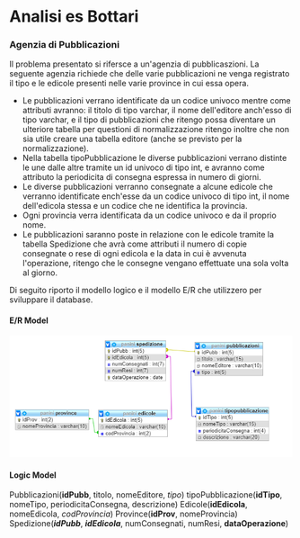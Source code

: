 # Analisi es Bottari
### Agenzia di Pubblicazioni

Il problema presentato si rifersce a un'agenzia di pubblicaszioni.
La seguente agenzia richiede che delle varie pubblicazioni ne venga registrato il tipo
e le edicole presenti nelle varie province in cui essa opera.
* Le pubblicazioni verrano identificate da un codice univoco mentre come attributi
avranno: il titolo di tipo varchar, il nome dell'editore anch'esso di tipo varchar,
e il tipo di pubblicazioni che ritengo possa diventare un ulteriore tabella per
questioni di normalizzazione ritengo inoltre che non sia utile creare una tabella
editore (anche se previsto per la normalizzazione).
* Nella tabella tipoPubblicazione le diverse pubblicazioni verrano distinte le
une dalle altre tramite un id univoco di tipo int, e avranno come attributo la
periodicita di consegna espressa in numero di giorni.
* Le diverse pubblicazioni verranno consegnate a alcune edicole che verranno
identificate ench'esse da un codice univoco di tipo int, il nome dell'edicola
stessa e un codice che ne identifica la provincia.
* Ogni provincia verra identificata da un codice univoco e da il proprio nome.
* Le pubblicazioni saranno poste in relazione con le edicole tramite la tabella
Spedizione che avrà come attributi il numero di copie consegnate o rese di ogni
edicola e la data in cui è avvenuta l'operazione, ritengo che le consegne vengano
effettuate una sola volta al giorno.

Di seguito riporto il modello logico e il modello E/R che utilizzero per
sviluppare il database.

#### E/R Model
![E/R](./E_R.png)

#### Logic Model
Pubblicazioni(**idPubb**, titolo, nomeEditore, _tipo_)
tipoPubblicazione(**idTipo**, nomeTipo, periodicitaConsegna, descrizione)
Edicole(**idEdicola**, nomeEdicola, _codProvincia_)
Province(**idProv**, nomeProvincia)
Spedizione(_**idPubb**_, _**idEdicola**_, numConsegnati, numResi, **dataOperazione**)
